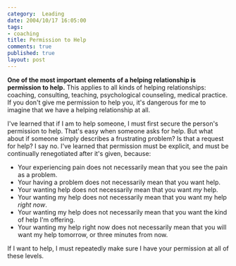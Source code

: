 ```yaml
--- 
category:  Leading
date: 2004/10/17 16:05:00
tags: 
- coaching
title: Permission to Help
comments: true
published: true
layout: post
---
```


<p>
<strong>One of the most important elements of a helping relationship is permission to help.</strong>  This applies to all kinds of helping relationships: coaching, consulting, teaching, psychological counseling, medical practice.  If you don't give me permission to help you, it's dangerous for me to imagine that we have a helping relationship at all. </p>
<p> I've learned that if I am to help someone, I must first secure the person's permission to help.  That's easy when someone asks for help.  But what about if someone simply describes a frustrating problem?  Is that a request for help?  I say no.  I've learned that permission must be explicit, and must be continually renegotiated after it's given, because: </p>
<ul>
<li>Your experiencing pain does not necessarily mean that you see the pain as a problem.</li>
<li>Your having a problem does not necessarily mean that you want help.</li>
<li>Your wanting help does not necessarily mean that you want <em>my</em> help.</li>
<li>Your wanting my help does not necessarily mean that you want my help <em>right now</em>.</li>
<li>Your wanting my help does not necessarily mean that you want the kind of help I'm offering.</li>
<li>Your wanting my help right now does not necessarily mean that you will want my help tomorrow, or three minutes from now.</li>
</ul>
<p> If I want to help, I must repeatedly make sure I have your permission at all of these levels. </p>
